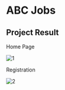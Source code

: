 # ABC Jobs

## Project Result
<P>Home Page</P>

![1](https://github.com/Chathu-Jayarathna/Lithan-Projects/assets/124165734/657f4e1d-0560-4269-89a3-3ec84c13ed9c)

<p>Registration</p>

![2](https://github.com/Chathu-Jayarathna/Lithan-Projects/assets/124165734/447c9d10-6eef-4d33-8ffd-69882200fc28)

